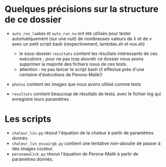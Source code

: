 # Quelques précisions sur la structure de ce dossier

- `auto_run_lambda` et `auto_run_nu` ont été utilisés pour tester automatiquement (sur une nuit) de nombreuses valeurs de $\lambda$ et de $\nu$ avec un petit script bash (respectivement, lambdas.sh et nus.sh)
    - le sous-dossier `resultats` contient les résultats intéressants de ces exécutions ; pour ne pas trop alourdir ce dossier nous avons supprimer la majorité des fichiers issus de ces tests.
    - attention : ne pas lancer le script bash (il effectue près d'une centaine d'éxécutions de Perona-Malik!)

- `photos` contient les images que nous avons utilisé comme tests
- `resultats` contient beaucoup de résultats de tests, avec le fichier log qui enregistre leurs paramètres

# Les scripts

- `chaleur_lin.py` résout l'équation de la chaleur à partir de paramètres donnés.
- `chaleur_lin_essairgb.py` contient une tentative non-aboutie de passer à des images couleur.
- `peronamalick.py` résout l'équation de Perona-Malik à partir de paramètres donnés.
